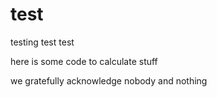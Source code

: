 # test
testing test test

here is some code to calculate stuff

we gratefully acknowledge nobody and nothing
